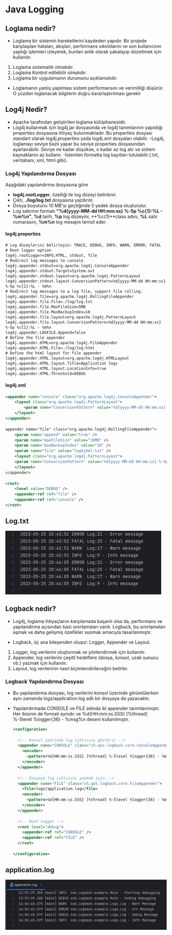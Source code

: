 # Java Logging

## Loglama nedir?

- Loglama bir sistemin hareketlerini kaydeden yapıdır. Bir projede karşılaşılan hataları, akışları, performans sıkıntılarını ve son kullanıcının yaptığı işlemleri izleyerek, bunları anlık olarak yakalayıp düzeltmek için kullanılır.

1. Loglama sistematik olmalıdır.
2. Loglama Kontrol edilebilir olmalıdır.
3. Loglama bir uygulamanın durumunu açıklamalıdır.

- Loglamanın yanlış yapılması sistem performansını ve verimliliği düşürür. O yüzden loglanacak bilgilerin doğru kararlaştırılması gerekir

## Log4j Nedir?

- Apache tarafından geliştirilen loglama kütüphanesidir.
- Log4j kullanmak için log4j.jar dosyasında ve log4j tanımlarının yapıldığı properties dosyasına ihtiyaç bulunmaktadır. Bu properties dosyası standart olarak log4j.properties  yada log4j.xml dosyaları olabilir.
-Log4j, loglamayı seviye bazlı yapar bu seviye properties dosyasından ayarlanabilir. Seviye ne kadar düşükse, o kadar az log alır ve sistem kaynaklarını az kullanır.
-İstenilen formatta log kayıtları tutulabilir.(.txt, veritabanı, xml, html gibi).

### Log4j Yapılandırma Dosyası

Aşağıdaki yapılandırma dosyasına göre

- **log4j.rootLogger**, özelliği ile log düzeyi belirlenir.
- Çıktı, **./log/log.txt** dosyasına yazdırılır.
- Dosya boyutunu 10 MB'yı geçtiğinde 5 yedek dosya oluşturulur.
- Log satırının formatı **"%d{yyyy-MM-dd HH:mm:ss} %-5p %c{1}:%L - %m%n"**, **%d** tarih, **%p** log düzeyini, **%c{1}**class adını, **%L** satır numarasını, **%m%n** log mesajını temsil eder.

#### log4j.properties

```properties
# Log düzeylerini belirleyin: TRACE, DEBUG, INFO, WARN, ERROR, FATAL
# Root logger option
log4j.rootLogger=INFO,HTML, stdout, file
# Redirect log messages to console
log4j.appender.stdout=org.apache.log4j.ConsoleAppender
log4j.appender.stdout.Target=System.out
log4j.appender.stdout.layout=org.apache.log4j.PatternLayout
log4j.appender.stdout.layout.ConversionPattern=%d{yyyy-MM-dd HH:mm:ss} %-5p %c{1}:%L - %m%n
# Redirect log messages to a log file, support file rolling.
log4j.appender.file=org.apache.log4j.RollingFileAppender
log4j.appender.file.File=./log/log.txt 
log4j.appender.file.MaxFileSize=5MB
log4j.appender.file.MaxBackupIndex=10
log4j.appender.file.layout=org.apache.log4j.PatternLayout
log4j.appender.file.layout.ConversionPattern=%d{yyyy-MM-dd HH:mm:ss} %-5p %c{1}:%L - %m%n
log4j.appender.LOGFILE.Append=false
# Define the file appender
log4j.appender.HTML=org.apache.log4j.FileAppender
log4j.appender.HTML.File=./log/log.html
# Define the html layout for file appender
log4j.appender.HTML.layout=org.apache.log4j.HTMLLayout
log4j.appender.HTML.layout.Title=Application logs
log4j.appender.HTML.layout.LocationInfo=true
log4j.appender.HTML.Threshold=DEBUG
```

#### log4j.xml

```xml
<appender name="console" class="org.apache.log4j.ConsoleAppender">
    <layout class="org.apache.log4j.PatternLayout">
        <param name="ConversionPattern" value="%d{yyyy-MM-dd HH:mm:ss} %-5p %c{1}:%L - %m%n" />
    </layout>
</appender>

appender name="file" class="org.apache.log4j.RollingFileAppender">
    <param name="append" value="true" />
    <param name="maxFileSize" value="10MB" />
    <param name="maxBackupIndex" value="10" />
    <param name="file" value="log4jXml.txt" />
    <layout class="org.apache.log4j.PatternLayout">
    <param name="ConversionPattern" value="%d{yyyy-MM-dd HH:mm:ss} %-5p %c{1}:%L - %m%n" />
    </layout>
</appender>

<root>
    <level value="DEBUG" />
    <appender-ref ref="file" />
    <appender-ref ref="console" />
</root>
```

## Log.txt

![Log.txt](img/img.jpg)

## Logback nedir?

- Log4j, loglama ihtiyaçlarını karşılamada başarılı olsa da, performans ve yapılandırma açısından bazı sınırlamaları vardı. Logback, bu sınırlamaları aşmak ve daha gelişmiş özellikler sunmak amacıyla tasarlanmıştır.

- Logback, üç ana bileşenden oluşur: Logger, Appender ve Layout.

1. Logger, log verilerini oluşturmak ve yönlendirmek için kullanılır.
2. Appender, log verilerini çeşitli hedeflere (dosya, konsol, uzak sunucu vb.) yazmak için kullanılır.
3. Layout, log verilerinin nasıl biçimlendirileceğini belirler.

### Logback Yapılandırma Dosyası

- Bu yapılandırma dosyası, log verilerini konsol üzerinde görüntülerken aynı zamanda logs/application.log adlı bir dosyaya da yazacaktır.

- Yapılandırmada CONSOLE ve FILE adında iki appender tanımlanmıştır. Her ikisinin de formatı aynıdır ve %d{HH:mm:ss.SSS} [%thread] %-5level %logger{36} - %msg%n deseni kullanılmıştır.

    ```xml
    <configuration>

      <!-- Konsol üzerinde log çıktısını gösterir -->
      <appender name="CONSOLE" class="ch.qos.logback.core.ConsoleAppender">
        <encoder>
          <pattern>%d{HH:mm:ss.SSS} [%thread] %-5level %logger{36} - %msg%n</pattern>
        </encoder>
      </appender>

      <!-- Dosyaya log çıktısını yazmak için -->
      <appender name="FILE" class="ch.qos.logback.core.FileAppender">
        <file>logs/application.log</file>
        <encoder>
          <pattern>%d{HH:mm:ss.SSS} [%thread] %-5level %logger{36} - %msg%n</pattern>
        </encoder>
      </appender>

      <!-- Root logger -->
      <root level="debug">
        <appender-ref ref="CONSOLE" />
        <appender-ref ref="FILE" />
      </root>

    </configuration>
    ```

## application.log

![application.log](img/img-1.jpg)

